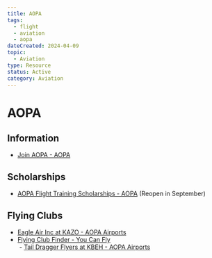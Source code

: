 ```yaml
---
title: AOPA
tags:
  - flight
  - aviation
  - aopa
dateCreated: 2024-04-09
topic:
  - Aviation
type: Resource
status: Active
category: Aviation
---
```

# AOPA
## Information
- [Join AOPA - AOPA](https://www.aopa.org/membership/b)

## Scholarships
- [AOPA Flight Training Scholarships - AOPA](https://www.aopa.org/training-and-safety/students/aopa-flight-training-scholarships#scholarshipsListing) (Reopen in September)

## Flying Clubs
- [Eagle Air Inc at KAZO - AOPA Airports](https://www.aopa.org/destinations/flyingclub/31226)
- [Flying Club Finder - You Can Fly](https://youcanfly.aopa.org/flying-clubs/flying-club-finder#first=40&t=tagFlyingClubs&sort=%40aopaufbusinessname%20ascending&f:ClubState=[MI])  
 - [Tail Dragger Flyers at KBEH - AOPA Airports](https://www.aopa.org/destinations/flyingclub/34163)
